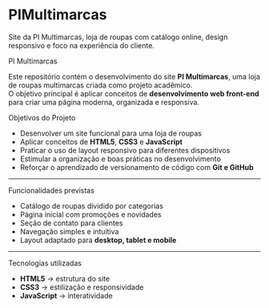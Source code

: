 # PIMultimarcas
Site da PI Multimarcas, loja de roupas com catálogo online, design responsivo e foco na experiência do cliente.

PI Multimarcas  

Este repositório contém o desenvolvimento do site **PI Multimarcas**, uma loja de roupas multimarcas criada como projeto acadêmico.  
O objetivo principal é aplicar conceitos de **desenvolvimento web front-end** para criar uma página moderna, organizada e responsiva.  

 Objetivos do Projeto  

- Desenvolver um site funcional para uma loja de roupas  
- Aplicar conceitos de **HTML5**, **CSS3** e **JavaScript**  
- Praticar o uso de layout responsivo para diferentes dispositivos  
- Estimular a organização e boas práticas no desenvolvimento  
- Reforçar o aprendizado de versionamento de código com **Git e GitHub**  

---

Funcionalidades previstas  

- Catálogo de roupas dividido por categorias  
- Página inicial com promoções e novidades  
- Seção de contato para clientes  
- Navegação simples e intuitiva  
- Layout adaptado para **desktop, tablet e mobile**  

---

 Tecnologias utilizadas  

- **HTML5** → estrutura do site  
- **CSS3** → estilização e responsividade  
- **JavaScript** → interatividade  
